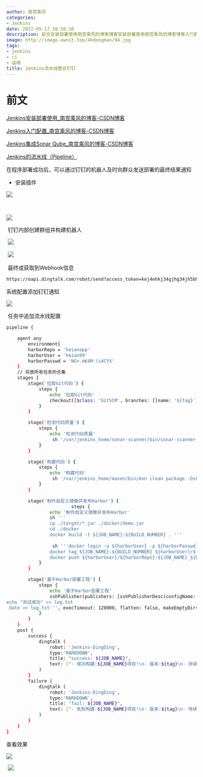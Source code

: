 ```yaml
---
author: 南宫乘风
categories:
- Jenkins
date: 2022-05-17 10:58:10
description: 前文安装部署使用南宫乘风的博客博客安装部署使用南宫乘风的博客博客入门配置南宫乘风的博客博客入门配置南宫乘风的博客博客集成南宫乘风的博客博客集成南宫乘风的博客博客的流水线的流水线在程序部署成功后，可以通。。。。。。。
image: http://image.ownit.top/4kdongman/94.jpg
tags:
- jenkins
- ci
- 运维
title: Jenkins流水线整合钉钉
---
```


<!--more-->

# 前文

[Jenkins安装部署使用\_南宫乘风的博客-CSDN博客](https://blog.csdn.net/heian_99/article/details/124808858 "Jenkins安装部署使用_南宫乘风的博客-CSDN博客")

[Jenkins入门配置\_南宫乘风的博客-CSDN博客](https://blog.csdn.net/heian_99/article/details/124809338 "Jenkins入门配置_南宫乘风的博客-CSDN博客")

[Jenkins集成Sonar Qube\_南宫乘风的博客-CSDN博客](https://blog.csdn.net/heian_99/article/details/124814780 "Jenkins集成Sonar Qube_南宫乘风的博客-CSDN博客")

[Jenkins的流水线（Pipeline）](https://blog.csdn.net/heian_99/article/details/124815450 "Jenkins的流水线（Pipeline）")

在程序部署成功后，可以通过钉钉的机器人及时向群众发送部署的最终结果通知

- 安装插件

![](http://image.ownit.top/csdn/7b31facb4d9d40df9a951722e33a2b75.png)

 

![](http://image.ownit.top/csdn/4bd3565abe544a219c70b6cbf90a4ce0.png)

 钉钉内部创建群组并构建机器人

 ![](http://image.ownit.top/csdn/06d15202c344408bb986e510b815faea.png)

 ![](http://image.ownit.top/csdn/2846639eff97423a820bfb0ab1f4f3f9.png)

 最终或获取到Webhook信息

```bash
https://oapi.dingtalk.com/robot/send?access_token=kej4ehkj34gjhg34jh5bh5jb34hj53b4
```

系统配置添加钉钉通知

![](http://image.ownit.top/csdn/5c7548d451d84ca5a38e7d2bc9975d55.png)

 任务中追加流水线配置

```bash
pipeline {

    agent any
        environment{
        harborRepo = 'heianapp'
        harborUser = 'heian99'
        harborPasswd = 'NG+.mK4M-(s4CYX'
    }
    // 存放所有任务的合集
    stages {
        stage('拉取Git代码') {
            steps {
                echo '拉取Git代码'
                checkout([$class: 'GitSCM', branches: [[name: '${tag}']], extensions: [], userRemoteConfigs: [[url: 'https://gitee.com/chengfeng99/java-demo.git']]])
            }
        }

        stage('检测代码质量') {
            steps {
                echo '检测代码质量'
                 sh '/var/jenkins_home/sonar-scanner/bin/sonar-scanner -Dsonar.sources=./ -Dsonar.projectname=${JOB_NAME} -Dsonar.projectKey=${JOB_NAME} -Dsonar.java.binaries=target/ -Dsonar.login=19d0d6b885e18455d257d61da08776bd4e180c04'
            }
        }

        stage('构建代码') {
            steps {
                echo '构建代码'
                 sh '/var/jenkins_home/maven/bin/mvn clean package -DskipTests'
            }
        }

        stage('制作自定义镜像并发布Harbor') {
                        steps {
                echo '制作自定义镜像并发布Harbor'
                sh '''
                cp ./target/*.jar ./docker/demo.jar
                cd ./docker
                docker build -t ${JOB_NAME}:${BUILD_NUMBER} . '''
                
                 sh '''docker login -u ${harborUser} -p ${harborPasswd} 
                docker tag ${JOB_NAME}:${BUILD_NUMBER} ${harborUser}/${harborRepo}:${JOB_NAME}_${BUILD_NUMBER}
                docker push ${harborUser}/${harborRepo}:${JOB_NAME}_${BUILD_NUMBER}'''
            }
        }

        stage('基于Harbor部署工程') {
            steps {
                echo '基于Harbor部署工程'
				sshPublisher(publishers: [sshPublisherDesc(configName: 'node-Linux32', transfers: [sshTransfer(cleanRemote: false, excludes: '', execCommand: '''cd /opt/java/
echo "测试成功" >> log.txt
 date >> log.txt''', execTimeout: 120000, flatten: false, makeEmptyDirs: false, noDefaultExcludes: false, patternSeparator: '[, ]+', remoteDirectory: '', remoteDirectorySDF: false, removePrefix: '', sourceFiles: 'target/*.jar,docker/*')], usePromotionTimestamp: false, useWorkspaceInPromotion: false, verbose: false)])
            }
        }
    }
	post {
        success {
            dingtalk (
                robot: 'Jenkins-DingDing',
                type:'MARKDOWN',
                title: "success: ${JOB_NAME}",
                text: ["- 成功构建:${JOB_NAME}项目!\n- 版本:${tag}\n- 持续时间:${currentBuild.durationString}\n- 任务:#${JOB_NAME}"]
            )
        }
        failure {
            dingtalk (
                robot: 'Jenkins-DingDing',
                type:'MARKDOWN',
                title: "fail: ${JOB_NAME}",
                text: ["- 失败构建:${JOB_NAME}项目!\n- 版本:${tag}\n- 持续时间:${currentBuild.durationString}\n- 任务:#${JOB_NAME}"]
            )
        }
    }
}
```

查看效果

![](http://image.ownit.top/csdn/d8e0b41b4ec04af888df95b0a3f88c26.png)

 ![](http://image.ownit.top/csdn/3bc24a4879ca41029deafb2049b392eb.png)